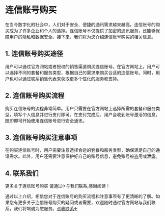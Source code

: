 # 连信账号购买

在当今数字化的社会中，人们对于安全、便捷的通讯需求越来越高。连信账号的购买成为了许多企业和个人的选择。连信账号不仅提供了加密的通讯服务，还能够保障用户的隐私和数据安全。接下来，我们将为您介绍连信账号购买的相关信息。

## 1. 连信账号购买途径

用户可以通过官方网站或者授权的销售渠道购买连信账号。在官方网站上，用户可以选择不同的套餐和服务类型，根据自己的需求来购买合适的连信账号。同时，用户也可以通过联系销售代表来获取更多个性化的服务和支持。

## 2. 连信账号购买流程

购买连信账号的流程非常简单。用户只需要在官方网站上选择所需的套餐和服务类型，填写个人信息并进行支付即可。在支付完成后，用户会收到账号激活的信息，随即即可开始使用连信账号进行安全通讯。

## 3. 连信账号购买注意事项

在购买连信账号时，用户需要注意选择合适的套餐和服务类型，确保满足自己的通讯需求。此外，用户还需要注意保护好自己的账号信息，避免账号被盗用或泄露。

## 4. 联系我们

更多关于连信账号购买 请通过✈与我们联系,感谢阅读！

通过以上介绍，相信您对于连信账号的购买流程和注意事项有了更清晰的了解。如果您有更多关于连信账号购买的疑问或者需要，欢迎随时通过官方网站与我们联系，我们将竭诚为您服务。[点我联系✈](https://www.G208.com)